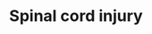 ---
annotations:
- type: Disease Ontology
  value: spinal cord disease
- type: Disease Ontology
  value: post-traumatic stress disorder
- type: Pathway Ontology
  value: disease pathway
- type: Disease Ontology
  value: post-traumatic stress disorder
- type: Cell Type Ontology
  value: astrocyte of the spinal cord
- type: Disease Ontology
  value: spinal cord disease
- type: Cell Type Ontology
  value: astrocyte of the spinal cord
authors:
- Nsalomonis
- Egonw
- MaintBot
- DMicael
- Evelo
- Lindarieswijk
- Eweitz
communities:
- CIRM_Related
description: This pathway provides an overview of cell types, therapeutic targets,
  drugs, new proposed targets and pathways implicated in spinal cord injury. Spinal
  cord injury is a complex multi-step process that involves the regulation of gene
  expression and signaling in motor neurons, oligodentrocytes, microglia, and astrocytes
  that trigger immediate immune responses lasting several weeks. Within 24 hours,
  chemoattractants  and cytokines released from the site of injury activate neutrophils
  which further recruit B and T cells or recruit monocytes that ultimately result
  in infiltration and activation by microglia and macrophages. These immune responses
  result in inflammation, excitotoxicity, cell death, formation of glial scar, and
  suppression of axonal regeneration. An increase in the expression of cell cycle
  genes further results in proliferation of astrocytes and microglia that leads to
  apoptosis and necrosis of oligodentrocytes and neurons.
last-edited: 2021-05-14
organisms:
- Mus musculus
redirect_from:
- /index.php/Pathway:WP2432
- /instance/WP2432
schema-jsonld:
- '@context': https://schema.org/
  '@id': https://wikipathways.github.io/pathways/WP2432.html
  '@type': Dataset
  creator:
    '@type': Organization
    name: WikiPathways
  description: This pathway provides an overview of cell types, therapeutic targets,
    drugs, new proposed targets and pathways implicated in spinal cord injury. Spinal
    cord injury is a complex multi-step process that involves the regulation of gene
    expression and signaling in motor neurons, oligodentrocytes, microglia, and astrocytes
    that trigger immediate immune responses lasting several weeks. Within 24 hours,
    chemoattractants  and cytokines released from the site of injury activate neutrophils
    which further recruit B and T cells or recruit monocytes that ultimately result
    in infiltration and activation by microglia and macrophages. These immune responses
    result in inflammation, excitotoxicity, cell death, formation of glial scar, and
    suppression of axonal regeneration. An increase in the expression of cell cycle
    genes further results in proliferation of astrocytes and microglia that leads
    to apoptosis and necrosis of oligodentrocytes and neurons.
  keywords:
  - E2f5
  - Tnfsf13
  - Selp
  - Grin1
  - Col2a1
  - Acan
  - Col4a1
  - Myc
  - Mir23b
  - Cxcl1
  - Olomoucine
  - Ltb
  - Klk8
  - Fos
  - Sox9
  - Gdnf
  - Egr1
  - Btg2
  - Cd47
  - Rgma
  - Mmp9
  - Il1b
  - Rhoc
  - Il1a
  - Rhoa
  - Bcan
  - Vcan
  - Rb1
  - FK506
  - Ccl2
  - Cxcl10
  - Tnfsf13b
  - Il1r1
  - Nos2
  - Bdnf
  - Ccnd1
  - Trp53
  - Cxcl2
  - Mmp12
  - Mbp
  - Ltb4r1
  - Arachidonic acid
  - LTB4
  - Ptpra
  - Mapk3
  - FBR
  - Mag
  - Omg
  - Rock2
  - Prb1
  - Hc
  - Il4
  - Nox4
  - Ngfr
  - Anxa1
  - Ccr2
  - Tlr4
  - melittin
  - Slit1
  - Nr4a1
  - Zfp36
  - Ncan
  - Nos1
  - Fkbp1a
  - Il6
  - Plxna2
  - Epha4
  - Cdk4
  - Pla2g2a
  - Casp3
  - Arg1
  - Fcgr2b
  - Rtn4r
  - Tacr1
  - Cdk1
  - Sema6a
  - Ifng
  - Pdyn
  - Ccng1
  - Aqp4
  - PGH2
  - Lilrb3
  - Il2
  - Tnf
  - Prkca
  - Icam1
  - ROS
  - Gja1
  - PTGS2
  - Pla2g5
  - E2f1
  - Gadd45a
  - Chst11
  - Gap43
  - Cdk2
  - Tgfb1
  - Cspg4
  - 'NO'
  - Slit3
  - Rtn4
  - Rhob
  - Gfap
  - Vim
  - Slit2
  - Ntn1
  - Pla2g6
  - Xylt1
  - Ppp3ca
  - Efnb2
  - Ptprz1
  - Mapk1
  license: CC0
  name: Spinal cord injury
seo: CreativeWork
title: Spinal cord injury
wpid: WP2432
---